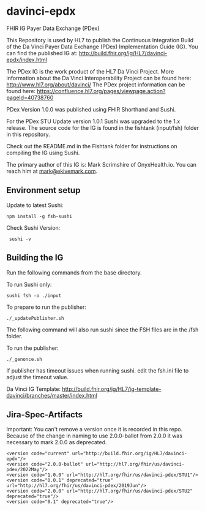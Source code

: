 # davinci-epdx
FHIR IG Payer Data Exchange (PDex)

This Repository is used by HL7 to publish the Continuous Integration Build of the Da Vinci Payer Data Exchange (PDex)
Implementation Guide (IG). You can find the published IG at: http://build.fhir.org/ig/HL7/davinci-epdx/index.html

The PDex IG is the work product of the HL7 Da Vinci Project.
More information about the Da Vinci Interoperability Project can be found here: http://www.hl7.org/about/davinci/
The PDex project information can be found here: https://confluence.hl7.org/pages/viewpage.action?pageId=40738760

PDex Version 1.0.0 was published using FHIR Shorthand and Sushi. 

For the PDex STU Update version 1.0.1 Sushi was upgraded to the 1.x release. The source code for the IG
is found in the fishtank (input/fsh) folder in this repository.

Check out the README.md in the Fishtank folder for instructions on compiling the IG using Sushi.

The primary author of this IG is: Mark Scrimshire of OnyxHealth.io. You can reach him at mark@ekivemark.com.

## Environment setup

Update to latest Sushi:

    npm install -g fsh-sushi

Check Sushi Version:

     sushi -v


## Building the IG

Run the following commands from the base directory.

To run Sushi only:

    sushi fsh -o ./input

To prepare to run the publisher:

    ./_updatePublisher.sh
    
The following command will also run sushi since the FSH files are in the /fsh folder.

To run the publisher:

    ./_genonce.sh
    
If publisher has timeout issues when running sushi. edit the fsh.ini file to adjust the timeout value. 

Da Vinci IG Template: http://build.fhir.org/ig/HL7/ig-template-davinci/branches/master/index.html

## Jira-Spec-Artifacts

Important: You can't remove a version once it is recorded in this repo. 
Because of the change in naming to use 2.0.0-ballot from 2.0.0 it was necessary to mark 2.0.0 as deprecated.

    <version code="current" url="http://build.fhir.org/ig/HL7/davinci-epdx"/>
    <version code="2.0.0-ballot" url="http://hl7.org/fhir/us/davinci-pdex/2022May"/>
    <version code="1.0.0" url="http://hl7.org/fhir/us/davinci-pdex/STU1"/>
    <version code="0.0.1" deprecated="true" url="http://hl7.org/fhir/us/davinci-pdex/2019Jun"/>
    <version code="2.0.0" url="http://hl7.org/fhir/us/davinci-pdex/STU2" deprecated="true"/>
    <version code="0.1" deprecated="true"/>
